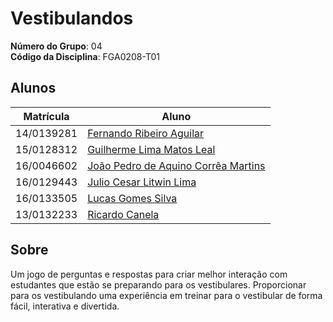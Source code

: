 # Vestibulandos

**Número do Grupo**: 04<br>
**Código da Disciplina**: FGA0208-T01<br>

## Alunos
|Matrícula | Aluno |
| -- | -- |
| 14/0139281 | [Fernando Ribeiro Aguilar](https://github.com/fernand0aguilar)|
| 15/0128312 | [Guilherme Lima Matos Leal](https://github.com/gleal17) |
| 16/0046602 | [João Pedro de Aquino Corrêa Martins](https://github.com/jpmartins201) |
| 16/0129443 | [Julio Cesar Litwin Lima](https://github.com/juliolitwin) |
| 16/0133505 | [Lucas Gomes Silva](https://github.com/lucasgomesgs0)|
| 13/0132233 | [Ricardo Canela](https://github.com/ricardocanela)|

## Sobre 
Um jogo de perguntas e respostas para criar melhor interação com estudantes que estão se preparando para os vestibulares. Proporcionar para os vestibulando uma experiência em treinar para o vestibular de forma fácil, interativa e divertida.

